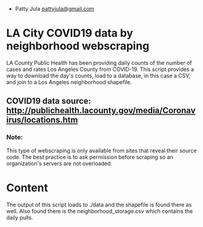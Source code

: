 - Patty Jula pattyjula@gmail.com

# LA City COVID19 data by neighborhood webscraping 
LA County Public Health has been providing daily counts of the number of cases and 
rates Los Angeles County from COVID-19. This script provides a way to download the day's counts, 
load to a database, in this case a CSV, and join to a Los Angeles neighborhood shapefile. 

## COVID19 data source: <http://publichealth.lacounty.gov/media/Coronavirus/locations.htm>
### Note:
This type of webscraping is only available from sites that reveal their source code. 
The best practice is to ask permission before scraping so an organization's servers 
are not overloaded.

# Content	

The output of this script loads to ./data and the shapefile is found there as well. Also 
found there is the neighborhood_storage.csv which contains the daily pulls.